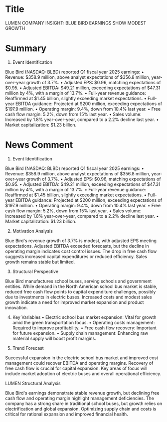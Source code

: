 # Title
LUMEN COMPANY INSIGHT: BLUE BIRD EARNINGS SHOW MODEST GROWTH

# Summary
1. Event Identification

Blue Bird (NASDAQ: BLBD) reported Q1 fiscal year 2025 earnings:
   • Revenue: $358.9 million, above analyst expectations of $356.8 million, year-over-year growth of 3.7%.
   • Adjusted EPS: $0.96, matching expectations of $0.95.
   • Adjusted EBITDA: $49.21 million, exceeding expectations of $47.31 million by 4%, with a margin of 13.7%.
   • Full-year revenue guidance: Reaffirmed at $1.45 billion, slightly exceeding market expectations.
   • Full-year EBITDA guidance: Projected at $200 million, exceeding expectations of $197.9 million.
   • Operating margin: 9.4%, down from 10.4% last year.
   • Free cash flow margin: 5.2%, down from 15% last year.
   • Sales volume: Increased by 1.8% year-over-year, compared to a 2.2% decline last year.
   • Market capitalization: $1.23 billion.

# News Comment
1. Event Identification

Blue Bird (NASDAQ: BLBD) reported Q1 fiscal year 2025 earnings:
   • Revenue: $358.9 million, above analyst expectations of $356.8 million, year-over-year growth of 3.7%.
   • Adjusted EPS: $0.96, matching expectations of $0.95.
   • Adjusted EBITDA: $49.21 million, exceeding expectations of $47.31 million by 4%, with a margin of 13.7%.
   • Full-year revenue guidance: Reaffirmed at $1.45 billion, slightly exceeding market expectations.
   • Full-year EBITDA guidance: Projected at $200 million, exceeding expectations of $197.9 million.
   • Operating margin: 9.4%, down from 10.4% last year.
   • Free cash flow margin: 5.2%, down from 15% last year.
   • Sales volume: Increased by 1.8% year-over-year, compared to a 2.2% decline last year.
   • Market capitalization: $1.23 billion.

2. Motivation Analysis

Blue Bird's revenue growth of 3.7% is modest, with adjusted EPS meeting expectations. Adjusted EBITDA exceeded forecasts, but the decline in operating margin indicates cost control issues. The drop in free cash flow suggests increased capital expenditures or reduced efficiency. Sales growth remains stable but limited.

3. Structural Perspective

Blue Bird manufactures school buses, serving schools and government entities. While demand in the North American school bus market is stable, reduced free cash flow points to capital expenditure challenges, possibly due to investments in electric buses. Increased costs and modest sales growth indicate a need for improved market expansion and product innovation.

4. Key Variables
   • Electric school bus market expansion: Vital for growth amid the green transportation focus.
   • Operating costs management: Required to improve profitability.
   • Free cash flow recovery: Important for future expansion.
   • Supply chain management: Enhancing raw material supply will boost profit margins.

5. Trend Forecast

Successful expansion in the electric school bus market and improved cost management could recover EBITDA and operating margins. Recovery of free cash flow is crucial for capital expansion. Key areas of focus will include market adoption of electric buses and overall operational efficiency.

LUMEN Structural Analysis

Blue Bird's earnings demonstrate stable revenue growth, but declining free cash flow and operating margin highlight management deficiencies. The company has a strong share in traditional school buses, but growth relies on electrification and global expansion. Optimizing supply chain and costs is critical for rational expansion and improved financial health.
